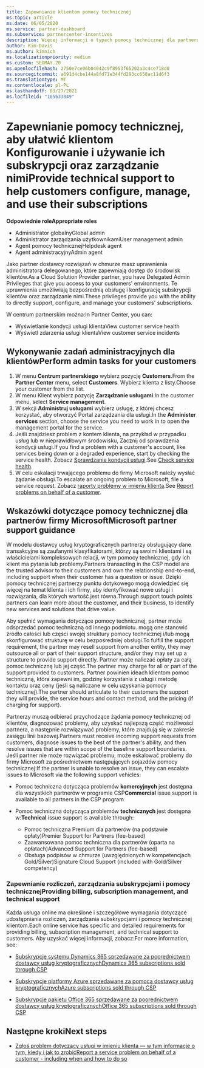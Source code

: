 ```yaml
---
title: Zapewnianie klientom pomocy technicznej
ms.topic: article
ms.date: 06/05/2020
ms.service: partner-dashboard
ms.subservice: partnercenter-incentives
description: Więcej informacji o typach pomocy technicznej dla partnerów programu Cloud Solution Provider można zaoferować swoim klientom.
author: Kim-Davis
ms.author: kimnich
ms.localizationpriority: medium
ms.custom: SEOMAY.20
ms.openlocfilehash: 2750e7ce06b04042c9f8953f65202a3c4ce718d0
ms.sourcegitcommit: a691d4cbe144a8fd71e344fd293cc658ac11d6f3
ms.translationtype: MT
ms.contentlocale: pl-PL
ms.lasthandoff: 03/27/2021
ms.locfileid: "105633849"
---
```

# <a name="provide-technical-support-to-help-customers-configure-manage-and-use-their-subscriptions"></a><span data-ttu-id="83df0-103">Zapewnianie pomocy technicznej, aby ułatwić klientom Konfigurowanie i używanie ich subskrypcji oraz zarządzanie nimi</span><span class="sxs-lookup"><span data-stu-id="83df0-103">Provide technical support to help customers configure, manage, and use their subscriptions</span></span>


<span data-ttu-id="83df0-104">**Odpowiednie role**</span><span class="sxs-lookup"><span data-stu-id="83df0-104">**Appropriate roles**</span></span>

- <span data-ttu-id="83df0-105">Administrator globalny</span><span class="sxs-lookup"><span data-stu-id="83df0-105">Global admin</span></span>
- <span data-ttu-id="83df0-106">Administrator zarządzania użytkownikami</span><span class="sxs-lookup"><span data-stu-id="83df0-106">User management admin</span></span>
- <span data-ttu-id="83df0-107">Agent pomocy technicznej</span><span class="sxs-lookup"><span data-stu-id="83df0-107">Helpdesk agent</span></span>
- <span data-ttu-id="83df0-108">Agent administracyjny</span><span class="sxs-lookup"><span data-stu-id="83df0-108">Admin agent</span></span>

<span data-ttu-id="83df0-109">Jako partner dostawcy rozwiązań w chmurze masz uprawnienia administratora delegowanego, które zapewniają dostęp do środowisk klientów.</span><span class="sxs-lookup"><span data-stu-id="83df0-109">As a Cloud Solution Provider partner, you have Delegated Admin Privileges that give you access to your customers' environments.</span></span> <span data-ttu-id="83df0-110">Te uprawnienia umożliwiają bezpośrednią obsługę i konfigurację subskrypcji klientów oraz zarządzanie nimi.</span><span class="sxs-lookup"><span data-stu-id="83df0-110">These privileges provide you with the ability to directly support, configure, and manage your customers' subscriptions.</span></span>

<span data-ttu-id="83df0-111">W centrum partnerskim można:</span><span class="sxs-lookup"><span data-stu-id="83df0-111">In Partner Center, you can:</span></span>

- <span data-ttu-id="83df0-112">Wyświetlanie kondycji usługi klienta</span><span class="sxs-lookup"><span data-stu-id="83df0-112">View customer service health</span></span>
- <span data-ttu-id="83df0-113">Wyświetl zdarzenia usługi klienta</span><span class="sxs-lookup"><span data-stu-id="83df0-113">View customer service incidents</span></span>

## <a name="perform-admin-tasks-for-your-customers"></a><span data-ttu-id="83df0-114">Wykonywanie zadań administracyjnych dla klientów</span><span class="sxs-lookup"><span data-stu-id="83df0-114">Perform admin tasks for your customers</span></span>

1. <span data-ttu-id="83df0-115">W menu **Centrum partnerskiego** wybierz pozycję **Customers**.</span><span class="sxs-lookup"><span data-stu-id="83df0-115">From the **Partner Center** menu, select **Customers**.</span></span> <span data-ttu-id="83df0-116">Wybierz klienta z listy.</span><span class="sxs-lookup"><span data-stu-id="83df0-116">Choose your customer from the list.</span></span>
2. <span data-ttu-id="83df0-117">W menu Klient wybierz pozycję **Zarządzanie usługami**.</span><span class="sxs-lookup"><span data-stu-id="83df0-117">In the customer menu, select **Service management**.</span></span>
3. <span data-ttu-id="83df0-118">W sekcji **Administruj usługami** wybierz usługę, z której chcesz korzystać, aby otworzyć Portal zarządzania dla usługi.</span><span class="sxs-lookup"><span data-stu-id="83df0-118">In the **Administer services** section, choose the service you need to work in to open the management portal for the service.</span></span>
4. <span data-ttu-id="83df0-119">Jeśli znajdziesz problem z kontem klienta, na przykład w przypadku usług lub w nieprawidłowym środowisku, Zacznij od sprawdzenia kondycji usługi.</span><span class="sxs-lookup"><span data-stu-id="83df0-119">If you find a problem with a customer's account, like services being down or a degraded experience, start by checking the service health.</span></span> <span data-ttu-id="83df0-120">Zobacz [Sprawdzanie kondycji usługi](check-service-health.md).</span><span class="sxs-lookup"><span data-stu-id="83df0-120">See [Check service health](check-service-health.md).</span></span>
5. <span data-ttu-id="83df0-121">W celu eskalacji trwającego problemu do firmy Microsoft należy wysłać żądanie obsługi.</span><span class="sxs-lookup"><span data-stu-id="83df0-121">To escalate an ongoing problem to Microsoft, file a service request.</span></span> <span data-ttu-id="83df0-122">Zobacz [raporty problemy w imieniu klienta](report-problems-on-behalf-of-a-customer.md).</span><span class="sxs-lookup"><span data-stu-id="83df0-122">See [Report problems on behalf of a customer](report-problems-on-behalf-of-a-customer.md).</span></span>

## <a name="microsoft-partner-support-guidance"></a><span data-ttu-id="83df0-123">Wskazówki dotyczące pomocy technicznej dla partnerów firmy Microsoft</span><span class="sxs-lookup"><span data-stu-id="83df0-123">Microsoft partner support guidance</span></span>

<span data-ttu-id="83df0-124">W modelu dostawcy usług kryptograficznych partnerzy obsługujący dane transakcyjne są zaufanymi klasyfikatorami, którzy są swoimi klientami i są właścicielami kompleksowych relacji, w tym pomocy technicznej, gdy ich klient ma pytania lub problemy.</span><span class="sxs-lookup"><span data-stu-id="83df0-124">Partners transacting in the CSP model are the trusted advisor to their customers and own the relationship end-to-end, including support when their customer has a question or issue.</span></span> <span data-ttu-id="83df0-125">Dzięki pomocy technicznej partnerzy punktu dotykowego mogą dowiedzieć się więcej na temat klienta i ich firmy, aby identyfikować nowe usługi i rozwiązania, dla których wartość jest równa.</span><span class="sxs-lookup"><span data-stu-id="83df0-125">Through support touch points partners can learn more about the customer, and their business, to identify new services and solutions that drive value.</span></span>

<span data-ttu-id="83df0-126">Aby spełnić wymagania dotyczące pomocy technicznej, partner może odsprzedać pomoc techniczną od innego podmiotu. mogą one stanowić źródło całości lub części swojej struktury pomocy technicznej i/lub mogą skonfigurować strukturę w celu bezpośredniej obsługi.</span><span class="sxs-lookup"><span data-stu-id="83df0-126">To fulfill the support requirement, the partner may resell support from another entity, they may outsource all or part of their support structure, and/or they may set up a structure to provide support directly.</span></span>  <span data-ttu-id="83df0-127">Partner może naliczać opłaty za całą pomoc techniczną lub jej część.</span><span class="sxs-lookup"><span data-stu-id="83df0-127">The partner may charge for all or part of the support provided to customers.</span></span> <span data-ttu-id="83df0-128">Partner powinien ideach klientom pomoc techniczną, która zapewni im, godziny korzystania z usługi i metodę kontaktu oraz ceny (jeśli są naliczane w celu uzyskania pomocy technicznej).</span><span class="sxs-lookup"><span data-stu-id="83df0-128">The partner should articulate to their customers the support they will provide, the service hours and contact method, and the pricing (if charging for support).</span></span> 

<span data-ttu-id="83df0-129">Partnerzy muszą odbierać przychodzące żądania pomocy technicznej od klientów, diagnozować problemy, aby uzyskać najlepszą część możliwości partnera, a następnie rozwiązywać problemy, które znajdują się w zakresie zasięgu linii bazowej.</span><span class="sxs-lookup"><span data-stu-id="83df0-129">Partners must receive incoming support requests from customers, diagnose issues to the best of the partner's ability, and then resolve issues that are within scope of the baseline support boundaries.</span></span> <span data-ttu-id="83df0-130">Jeśli partner nie może rozwiązać problemu, może eskalować problemy do firmy Microsoft za pośrednictwem następujących pojazdów pomocy technicznej:</span><span class="sxs-lookup"><span data-stu-id="83df0-130">If the partner is unable to resolve an issue, they can escalate issues to Microsoft via the following support vehicles:</span></span>

- <span data-ttu-id="83df0-131">Pomoc techniczna dotycząca problemów **komercyjnych** jest dostępna dla wszystkich partnerów w programie CSP</span><span class="sxs-lookup"><span data-stu-id="83df0-131">**Commercial** issue support is available to all partners in the CSP program</span></span>

- <span data-ttu-id="83df0-132">Pomoc techniczna dotycząca problemów **technicznych** jest dostępna w:</span><span class="sxs-lookup"><span data-stu-id="83df0-132">**Technical** issue support is available through:</span></span>

  - <span data-ttu-id="83df0-133">Pomoc techniczna Premium dla partnerów (na podstawie opłaty)</span><span class="sxs-lookup"><span data-stu-id="83df0-133">Premier Support for Partners (fee-based)</span></span>
  - <span data-ttu-id="83df0-134">Zaawansowana pomoc techniczna dla partnerów (oparta na opłatach)</span><span class="sxs-lookup"><span data-stu-id="83df0-134">Advanced Support for Partners (fee-based)</span></span>
  - <span data-ttu-id="83df0-135">Obsługa podpisów w chmurze (uwzględnionych w kompetencjach Gold/Silver)</span><span class="sxs-lookup"><span data-stu-id="83df0-135">Signature Cloud Support (included with Gold/Silver competency)</span></span>

### <a name="providing-billing-subscription-management-and-technical-support"></a><span data-ttu-id="83df0-136">Zapewnianie rozliczeń, zarządzania subskrypcjami i pomocy technicznej</span><span class="sxs-lookup"><span data-stu-id="83df0-136">Providing billing, subscription management, and technical support</span></span> 

<span data-ttu-id="83df0-137">Każda usługa online ma określone i szczegółowe wymagania dotyczące udostępniania rozliczeń, zarządzania subskrypcjami i pomocy technicznej klientom.</span><span class="sxs-lookup"><span data-stu-id="83df0-137">Each online service has specific and detailed requirements for providing billing, subscription management, and technical support to customers.</span></span> <span data-ttu-id="83df0-138">Aby uzyskać więcej informacji, zobacz:</span><span class="sxs-lookup"><span data-stu-id="83df0-138">For more information, see:</span></span>

- [<span data-ttu-id="83df0-139">Subskrypcje systemu Dynamics 365 sprzedawane za poorednictwem dostawcy usług kryptograficznych</span><span class="sxs-lookup"><span data-stu-id="83df0-139">Dynamics 365 subscriptions sold through CSP</span></span>](https://www.microsoftpartnercommunity.com/t5/CSP/Microsoft-Partner-Support-Guidance/m-p/5262#M30)

- [<span data-ttu-id="83df0-140">Subskrypcje platformy Azure sprzedawane za pomocą dostawcy usług kryptograficznych</span><span class="sxs-lookup"><span data-stu-id="83df0-140">Azure subscriptions sold through CSP</span></span>](https://www.microsoftpartnercommunity.com/t5/CSP/Microsoft-Partner-Support-Guidance/m-p/5263#M31)

- [<span data-ttu-id="83df0-141">Subskrypcje pakietu Office 365 sprzedawane za poorednictwem dostawcy usług kryptograficznych</span><span class="sxs-lookup"><span data-stu-id="83df0-141">Office 365 subscriptions sold through CSP</span></span>](https://www.microsoftpartnercommunity.com/t5/CSP/Microsoft-Partner-Support-Guidance/m-p/5264#M32)

## <a name="next-steps"></a><span data-ttu-id="83df0-142">Następne kroki</span><span class="sxs-lookup"><span data-stu-id="83df0-142">Next steps</span></span>

- [<span data-ttu-id="83df0-143">Zgłoś problem dotyczący usługi w imieniu klienta — w tym informacje o tym, kiedy i jak to zrobić</span><span class="sxs-lookup"><span data-stu-id="83df0-143">Report a service problem on behalf of a customer - including when and how to do so</span></span>](report-problems-on-behalf-of-a-customer.md)